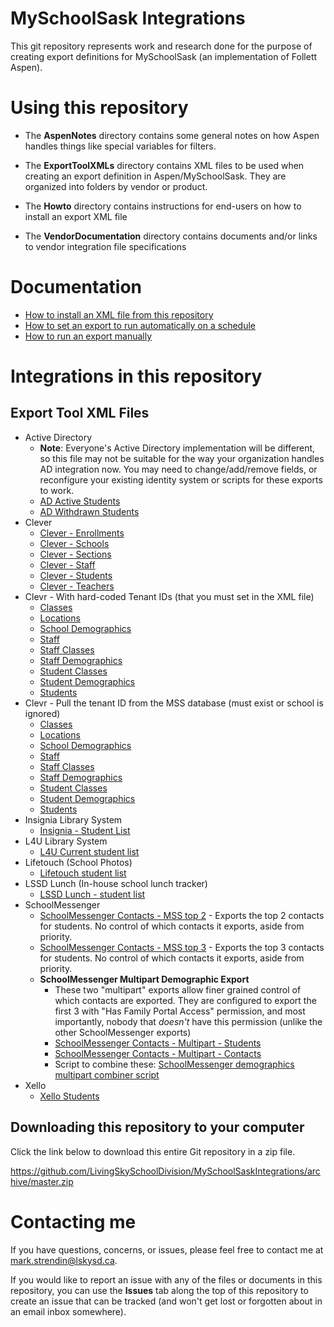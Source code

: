 # MySchoolSask Integrations
This git repository represents work and research done for the purpose of creating export definitions for MySchoolSask (an implementation of Follett Aspen).

# Using this repository

* The __AspenNotes__ directory contains some general notes on how Aspen handles things like special variables for filters.

* The __ExportToolXMLs__ directory contains XML files to be used when creating an export definition in Aspen/MySchoolSask. They are organized into folders by vendor or product.

* The __Howto__ directory contains instructions for end-users on how to install an export XML file

* The __VendorDocumentation__ directory contains documents and/or links to vendor integration file specifications

# Documentation
  * [How to install an XML file from this repository](HowTo/HowToInstallAnExportXML.md)
  * [How to set an export to run automatically on a schedule](HowTo/HowToRunAnExportAutomatically.md)
  * [How to run an export manually](HowTo/HowToRunAnExportManually.md)

# Integrations in this repository
## Export Tool XML Files
* Active Directory
  * __Note__: Everyone's Active Directory implementation will be different, so this file may not be suitable for the way your organization handles AD integration now. You may need to change/add/remove fields, or reconfigure your existing identity system or scripts for these exports to work. 
  * [AD Active Students](ExportToolXMLs/ActiveDirectory/AD-ActiveStudents.xml)
  * [AD Withdrawn Students](ExportToolXMLs/ActiveDirectory/AD-WithdrawnStudents.xml)
* Clever
  * [Clever - Enrollments](ExportToolXMLs/Clever/Clever-Enrollments.xml)
  * [Clever - Schools](ExportToolXMLs/Clever/Clever-Schools.xml)
  * [Clever - Sections](ExportToolXMLs/Clever/Clever-Sections.xml)
  * [Clever - Staff](ExportToolXMLs/Clever/Clever-Staff.xml)
  * [Clever - Students](ExportToolXMLs/Clever/Clever-Students.xml)
  * [Clever - Teachers](ExportToolXMLs/Clever/Clever-Teachers.xml)
* Clevr - With hard-coded Tenant IDs (that you must set in the XML file)
  * [Classes](ExportToolXMLs/Clevr/HardCodedClevrTenantID/ClevrClasses.xml)
  * [Locations](ExportToolXMLs/Clevr/HardCodedClevrTenantID/ClevrLocations.xml)
  * [School Demographics](ExportToolXMLs/Clevr/HardCodedClevrTenantID/ClevrSchoolDemographics.xml)
  * [Staff](ExportToolXMLs/Clevr/HardCodedClevrTenantID/ClevrStaff.xml)
  * [Staff Classes](ExportToolXMLs/Clevr/HardCodedClevrTenantID/ClevrStaffClasses.xml)
  * [Staff Demographics](ExportToolXMLs/Clevr/HardCodedClevrTenantID/ClevrStaffDemographics.xml)
  * [Student Classes](ExportToolXMLs/Clevr/HardCodedClevrTenantID/ClevrStudentClasses.xml)
  * [Student Demographics](ExportToolXMLs/Clevr/HardCodedClevrTenantID/ClevrStudentDemographics.xml)
  * [Students](ExportToolXMLs/Clevr/HardCodedClevrTenantID/ClevrStudents.xml)
* Clevr - Pull the tenant ID from the MSS database (must exist or school is ignored)
  * [Classes](ExportToolXMLs/Clevr/PullClevrTenantIDFromDatabase/ClevrClasses.xml)
  * [Locations](ExportToolXMLs/Clevr/PullClevrTenantIDFromDatabase/ClevrLocations.xml)
  * [School Demographics](ExportToolXMLs/Clevr/PullClevrTenantIDFromDatabase/ClevrSchoolDemographics.xml)
  * [Staff](ExportToolXMLs/Clevr/PullClevrTenantIDFromDatabase/ClevrStaff.xml)
  * [Staff Classes](ExportToolXMLs/Clevr/PullClevrTenantIDFromDatabase/ClevrStaffClasses.xml)
  * [Staff Demographics](ExportToolXMLs/Clevr/PullClevrTenantIDFromDatabase/ClevrStaffDemographics.xml)
  * [Student Classes](ExportToolXMLs/Clevr/PullClevrTenantIDFromDatabase/ClevrStudentClasses.xml)
  * [Student Demographics](ExportToolXMLs/Clevr/PullClevrTenantIDFromDatabase/ClevrStudentDemographics.xml)
  * [Students](ExportToolXMLs/Clevr/PullClevrTenantIDFromDatabase/ClevrStudents.xml)
* Insignia Library System
  * [Insignia - Student List](ExportToolXMLs/Insignia/Insignia-Students.xml)
* L4U Library System
  * [L4U Current student list](ExportToolXMLs/L4U/L4U.xml)
* Lifetouch (School Photos)
  * [Lifetouch student list](ExportToolXMLs/Lifetouch/LifetouchStudents.xml)
* LSSD Lunch (In-house school lunch tracker)
  * [LSSD Lunch - student list](ExportToolXMLs/LSSDLunchProgram/LSSDLunch-Students.xml)
* SchoolMessenger
  * [SchoolMessenger Contacts - MSS top 2](ExportToolXMLs/SchoolMessenger/SchoolMessenger-Contacts-top2.xml) - Exports the top 2 contacts for students. No control of which contacts it exports, aside from priority.
  * [SchoolMessenger Contacts - MSS top 3](ExportToolXMLs/SchoolMessenger/SchoolMessenger-Contacts-top3.xml) - Exports the top 3 contacts for students. No control of which contacts it exports, aside from priority.
  * __SchoolMessenger Multipart Demographic Export__
    * These two "multipart" exports allow finer grained control of which contacts are exported. They are configured to export the first 3 with "Has Family Portal Access" permission, and most importantly, nobody that _doesn't_ have this permission (unlike the other SchoolMessenger exports)
    * [SchoolMessenger Contacts - Multipart - Students](ExportToolXMLs/SchoolMessenger/SchoolMessenger-Multipart-Part1.xml)
    * [SchoolMessenger Contacts - Multipart - Contacts](ExportToolXMLs/SchoolMessenger/SchoolMessenger-Multipart-Part2.xml)    
    * Script to combine these: [SchoolMessenger demographics multipart combiner script](https://github.com/LivingSkySchoolDivision/SyncOMatic/blob/main/Utilities/SchoolMessenger-Combine-Multipart.ps1)
* Xello
  * [Xello Students](ExportToolXMLs/Xello/XelloStudents.xml)
  
  
## Downloading this repository to your computer
Click the link below to download this entire Git repository in a zip file.

https://github.com/LivingSkySchoolDivision/MySchoolSaskIntegrations/archive/master.zip


# Contacting me

If you have questions, concerns, or issues, please feel free to contact me at mark.strendin@lskysd.ca.

If you would like to report an issue with any of the files or documents in this repository, you can use the __Issues__ tab along the top of this repository to create an issue that can be tracked (and won't get lost or forgotten about in an email inbox somewhere).
